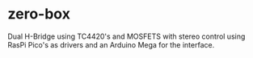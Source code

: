 # zero-box
Dual H-Bridge using TC4420's and MOSFETS with stereo control using RasPi Pico's as drivers and an Arduino Mega for the interface. 
